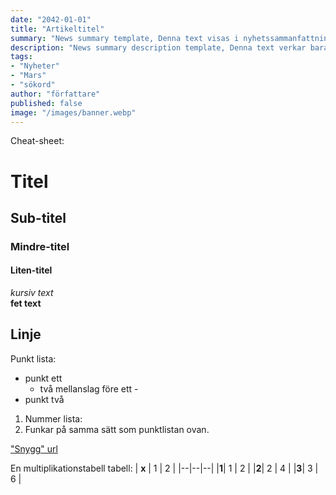 ```yaml
---
date: "2042-01-01"
title: "Artikeltitel"
summary: "News summary template, Denna text visas i nyhetssammanfattningen innan en artikel öppnas"
description: "News summary description template, Denna text verkar bara påverka sökfuktionen"
tags:
- "Nyheter"
- "Mars"
- "sökord"
author: "författare"
published: false
image: "/images/banner.webp"
---
```


Cheat-sheet:

# Titel
## Sub-titel
### Mindre-titel
#### Liten-titel

*kursiv text*  
**fet text**  


Linje
---

Punkt lista:
- punkt ett
  - två mellanslag före ett -
- punkt två

1. Nummer lista:
2. Funkar på samma sätt som punktlistan ovan.

["Snygg" url](https://asgard.sc)

En multiplikationstabell tabell:
| **x** | 1 | 2 |
|--|--|--|
|**1**| 1 | 2 |
|**2**| 2 | 4 |
|**3**| 3 | 6 |